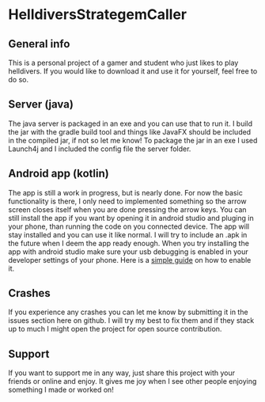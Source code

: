 # HelldiversStrategemCaller
## General info
This is a personal project of a gamer and student who just likes to play helldivers. If you would like to download it and use it for yourself, feel free to do so. 
## Server (java)
The java server is packaged in an exe and you can use that to run it. I build the jar with the gradle build tool and things like JavaFX should be included in the compiled jar, if not so let me know! To package the jar in an exe I used Launch4j and I included the config file the server folder.
## Android app (kotlin)
The app is still a work in progress, but is nearly done. For now the basic functionality is there, I only need to implemented something so the arrow screen closes itself when you are done pressing the arrow keys. You can still install the app if you want by opening it in android studio and pluging in your phone, than running the code on you connected device. The app will stay installed and you can use it like normal. I will try to include an .apk in the future when I deem the app ready enough. When you try installing the app with android studio make sure your usb debugging is enabled in your developer settings of your phone. Here is a [simple guide](https://developer.android.com/studio/debug/dev-options#:~:text=Enable%20USB%20debugging%20on%20your%20device,-Before%20you%20can&text=Enable%20USB%20debugging%20in%20the,Advanced%20%3E%20Developer%20Options%20%3E%20USB%20debugging) on how to enable it.
## Crashes
If you experience any crashes you can let me know by submitting it in the issues section here on github. I will try my best to fix them and if they stack up to much I might open the project for open source contribution.
## Support
If you want to support me in any way, just share this project with your friends or online and enjoy. It gives me joy when I see other people enjoying something I made or worked on!
